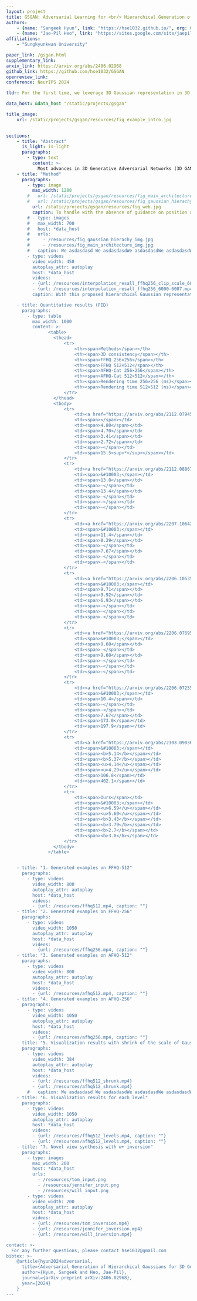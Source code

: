 ```yaml
---
layout: project
title: GSGAN: Adversarial Learning for <br/> Hierarchical Generation of 3D Gaussian Splats
authors:
    - {name: "Sangeek Hyun", link: "https://hse1032.github.io/", org: 0}
    - {name: "Jae-Pil Heo", link: "https://sites.google.com/site/jaepilheo", org: 0, corresponding: "True"}
affiliations:
    - "Sungkyunkwan University"

paper_link: /gsgan.html
supplementary_link: 
arxiv_link: https://arxiv.org/abs/2406.02968
github_link: https://github.com/hse1032/GSGAN
openreview_link:
conference: NeurIPS 2024

tldr: For the first time, we leverage 3D Gaussian representation in 3D GANs for efficient rendering with explicit 3D representation.

data_host: &data_host "/static/projects/gsgan"

title_image: 
    url: /static/projects/gsgan/resources/fig_example_intro.jpg
  

sections:
    - title: "Abstract"
      is_light: is-light
      paragraphs:
        - type: text
          content: >-
            Most advances in 3D Generative Adversarial Networks (3D GANs) largely depend on ray casting-based volume rendering, which incurs demanding rendering costs. One promising alternative is rasterization-based 3D Gaussian Splatting (3D-GS), providing a much faster rendering speed and explicit 3D representation. In this paper, we exploit Gaussian as a 3D representation for 3D GANs by leveraging its efficient and explicit characteristics. However, in an adversarial framework, we observe that a na\"ive generator architecture suffers from training instability and lacks the capability to adjust the scale of Gaussians. This leads to model divergence and visual artifacts due to the absence of proper guidance for initialized positions of Gaussians and densification to manage their scales adaptively. To address these issues, we introduce a generator architecture with a hierarchical multi-scale Gaussian representation that effectively regularizes the position and scale of generated Gaussians. Specifically, we design a hierarchy of Gaussians where finer-level Gaussians are parameterized by their coarser-level counterparts; the position of finer-level Gaussians would be located near their coarser-level counterparts, and the scale would monotonically decrease as the level becomes finer, modeling both coarse and fine details of the 3D scene. Experimental results demonstrate that ours achieves a significantly faster rendering speed (×100) compared to state-of-the-art 3D consistent GANs with comparable 3D generation capability.
    - title: "Method"
      paragraphs:
        - type: image
          max_width: 1200
        #   url: /static/projects/gsgan/resources/fig_main_architecture_img.jpg
        #   url: /static/projects/gsgan/resources/fig_gaussian_hierachy_img.jpg
          url: /static/projects/gsgan/resources/fig_web.jpg
          caption: To handle with the absence of guidance on position and scale of Gaussians, we devise a method to regularize the Gaussian representation for 3D GANs, focusing particularly on the position and scale parameters. To this end, we propose a generator architecture with a hierarchical Gaussian representation. This hierarchical representation models the Gaussians of adjacent levels to be dependent, encouraging the generator to synthesize the 3D space in a coarse-to-fine manner. Specifically, we first introduce a locality constraint whereby the positions of fine-level Gaussians are located near their coarse-level counterpart Gaussians and are parameterized by them, thus reducing the possible positions of newly added Gaussians. Then, we design the scale of Gaussians to monotonically decrease as the level of Gaussians becomes finer, facilitating the generator's ability to model the scene in both coarse and fine details. <br/><br/><br/>
        # - type: images
        #   max_width: 700
        #   host: *data_host
        #   urls:
        #     - /resources/fig_gaussian_hierachy_img.jpg
        #     - /resources/fig_main_architecture_img.jpg
        #   caption: We asdasdasd We asdasdasdWe asdasdasdWe asdasdasdWe asdasdasdWe asdasdasdWe asdasdasdWe asdasdasdWe asdasdasdWe asdasdasdWe asdasdasdWe asdasdasdWe asdasdasd
        - type: videos
          video_width: 450
          autoplay_attr: autoplay
          host: *data_host
          videos:
          - {url: /resources/interpolation_resall_ffhq256_clip_scale_6000-6007.mp4, caption: "<b>Naive model (FID=95.97, FFHQ-256)</b>"}
          - {url: /resources/interpolation_resall_ffhq256_6000-6007.mp4, caption: "<b>Our model (FID=6.59, FFHQ-256)</b>"}
          caption: With this proposed hierarchical Gaussian representation, we significantly enhance the generation capability of 3D GANs with Gaussian representation (FID=6.59) compared to naive model (FID=95.97), while achieving much faster rendering speed (~3ms per image) compared to NeRF-based 3D GANs.

    - title: Quantitative results (FID)
      paragraphs:
        - type: table
          max_width: 1000
          content: >-
                <table>
                  <thead>
                      <tr>
                          <th><span>Methods</span></th>
                          <th><span>3D consistency</span></th>
                          <th><span>FFHQ 256×256</span></th>
                          <th><span>FFHQ 512×512</span></th>
                          <th><span>AFHQ-Cat 256×256</span></th>
                          <th><span>AFHQ-Cat 512×512</span></th>
                          <th><span>Rendering time 256×256 (ms)</span></th>
                          <th><span>Rendering time 512×512 (ms)</span></th>
                      </tr>
                  </thead>
                  <tbody>
                      <tr>
                          <td><a href="https://arxiv.org/abs/2112.07945" target="_blank">EG3D</a></td>
                          <td><span></span></td>
                          <td><span>4.80</span></td>
                          <td><span>4.70</span></td>
                          <td><span>3.41</span></td>
                          <td><span>2.72</span></td>
                          <td><span>-</span></td>
                          <td><span>15.5<sup>*</sup></span></td>
                      </tr>
                      <tr>
                          <td><a href="https://arxiv.org/abs/2112.08867" target="_blank">GRAM</a></td>
                          <td><span>&#10003;</span></td>
                          <td><span>13.8</span></td>
                          <td><span>-</span></td>
                          <td><span>13.4</span></td>
                          <td><span>-</span></td>
                          <td><span>-</span></td>
                          <td><span>-</span></td>
                      </tr>
                      <tr>
                          <td><a href="https://arxiv.org/abs/2207.10642" target="_blank">GMPI</a></td>
                          <td><span>&#10003;</span></td>
                          <td><span>11.4</span></td>
                          <td><span>8.29</span></td>
                          <td><span>-</span></td>
                          <td><span>7.67</span></td>
                          <td><span>-</span></td>
                          <td><span>-</span></td>
                      </tr>
                      <tr>
                          <td><a href="https://arxiv.org/abs/2206.10535" target="_blank">EpiGRAF</a></td>
                          <td><span>&#10003;</span></td>
                          <td><span>9.71</span></td>
                          <td><span>9.92</span></td>
                          <td><span>6.93</span></td>
                          <td><span>-</span></td>
                          <td><span>-</span></td>
                          <td><span>-</span></td>
                      </tr>
                      <tr>
                          <td><a href="https://arxiv.org/abs/2206.07695" target="_blank">Voxgraf</a></td>
                          <td><span>&#10003;</span></td>
                          <td><span>9.60</span></td>
                          <td><span>-</span></td>
                          <td><span>9.60</span></td>
                          <td><span>-</span></td>
                          <td><span>-</span></td>
                          <td><span>-</span></td>
                      </tr>
                      <tr>
                          <td><a href="https://arxiv.org/abs/2206.07255" target="_blank">GRAM-HD</a></td>
                          <td><span>&#10003;</span></td>
                          <td><span>10.4</span></td>
                          <td><span>-</span></td>
                          <td><span>-</span></td>
                          <td><span>7.67</span></td>
                          <td><span>173.0</span></td>
                          <td><span>197.9</span></td>
                      </tr>
                      <tr>
                          <td><a href="https://arxiv.org/abs/2303.09036" target="_blank">Mimic3D</a></td>
                          <td><span>&#10003;</span></td>
                          <td><span><b>5.14</b></span></td>
                          <td><span><b>5.37</b></span></td>
                          <td><span><u>4.14</u></span></td>
                          <td><span><u>4.29</u></span></td>
                          <td><span>106.8</span></td>
                          <td><span>402.1</span></td>
                      </tr>
                      <tr>
                          <td><span>Ours</span></td>
                          <td><span>&#10003;</span></td>
                          <td><span><u>6.59</u></span></td>
                          <td><span><u>5.60</u></span></td>
                          <td><span><b>3.43</b></span></td>
                          <td><span><b>3.79</b></span></td>
                          <td><span><b>2.7</b></span></td>
                          <td><span><b>3.0</b></span></td>
                      </tr>
                  </tbody>
                </table>


    - title: "1. Generated examples on FFHQ-512"
      paragraphs:
        - type: videos
          video_width: 800
          autoplay_attr: autoplay
          host: *data_host
          videos:
          - {url: /resources/ffhq512.mp4, caption: ""}
    - title: "2. Generated examples on FFHQ-256"
      paragraphs:
        - type: videos
          video_width: 1050
          autoplay_attr: autoplay
          host: *data_host
          videos:
          - {url: /resources/ffhq256.mp4, caption: ""}
    - title: "3. Generated examples on AFHQ-512"
      paragraphs:
        - type: videos
          video_width: 800
          autoplay_attr: autoplay
          host: *data_host
          videos:
          - {url: /resources/afhq512.mp4, caption: ""}
    - title: "4. Generated examples on AFHQ-256"
      paragraphs:
        - type: videos
          video_width: 1050
          autoplay_attr: autoplay
          host: *data_host
          videos:
          - {url: /resources/afhq256.mp4, caption: ""}
    - title: "5. Visualization results with shrink of the scale of Gaussians"
      paragraphs:
        - type: videos
          video_width: 384
          autoplay_attr: autoplay
          host: *data_host
          videos:
          - {url: /resources/ffhq512_shrunk.mp4}
          - {url: /resources/afhq512_shrunk.mp4}
        #   caption: We asdasdasd We asdasdasdWe asdasdasdWe asdasdasdWe asdasdasdWe asdasdasdWe asdasdasdWe asdasdasdWe asdasdasdWe asdasdasdWe asdasdasdWe asdasdasdWe asdasdasd
    - title: "6. Visualization results for each level"
      paragraphs:
        - type: videos
          video_width: 1050
          autoplay_attr: autoplay
          host: *data_host
          videos:
          - {url: /resources/ffhq512_levels.mp4, caption: ""}
          - {url: /resources/afhq512_levels.mp4, caption: ""}
    - title: "7. Novel view synthesis with w+ inversion"
      paragraphs:
        - type: images
          max_width: 200
          host: *data_host
          urls:
            - /resources/tom_input.png
            - /resources/jennifer_input.png
            - /resources/will_input.png
        - type: videos
          video_width: 200
          autoplay_attr: autoplay
          host: *data_host
          videos:
          - {url: /resources/tom_inversion.mp4}
          - {url: /resources/jennifer_inversion.mp4}
          - {url: /resources/will_inversion.mp4}

contact: >-
  For any further questions, please contact hse1032@gmail.com
bibtex: >-
    @article{hyun2024adversarial,
      title={Adversarial Generation of Hierarchical Gaussians for 3D Generative Model},
      author={Hyun, Sangeek and Heo, Jae-Pil},
      journal={arXiv preprint arXiv:2406.02968},
      year={2024}
    }
---
```

